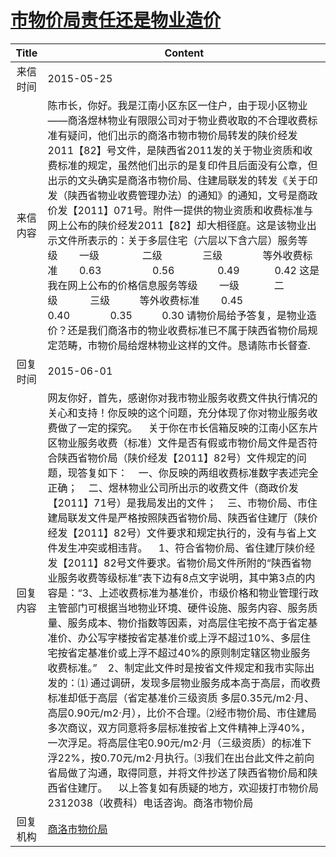# <a href="http://www.shangluo.gov.cn/zmhd/ldxxxx.jsp?urltype=leadermail.LeaderMailContentUrl&wbtreeid=1112&leadermailid=3134">市物价局责任还是物业造价</a>
|Title|Content|
|:---:|---|
|来信时间|2015-05-25|
|来信内容|陈市长，你好。我是江南小区东区一住户，由于现小区物业——商洛煜林物业有限限公司对于物业费收取的不合理收费标准有疑问，他们出示的商洛市物市物价局转发的陕价经发2011【82】号文件，是陕西省2011发的关于物业资质和收费标准的规定，虽然他们出示的是复印件且后面没有公章，但出示的文头确实是商洛市物价局、住建局联发的转发《关于印发（陕西省物业收费管理办法）的通知》的通知，文号是商政价发【2011】071号。附件一提供的物业资质和收费标准与网上公布的陕价经发2011【82】却大相径庭。这是该物业出示文件所表示的：关于多层住宅（六层以下含六层）服务等级        一级                二级               三级               等外收费标准        0.63                   0.56                0.49             0.42 这是我在网上公布的价格信息服务等级        一级             二级            三级           等外收费标准        0.45              0.40               0.35           0.30 请物价局给予答复，是物业造价？还是我们商洛市的物业收费标准已不属于陕西省物价局规定范畴，市物价局给煜林物业这样的文件。恳请陈市长督查.|
|回复时间|2015-06-01|
|回复内容|网友你好，首先，感谢你对我市物业服务收费文件执行情况的关心和支持！你反映的这个问题，充分体现了你对物业服务收费做了一定的探究。    关于你在市长信箱反映的江南小区东片区物业服务收费（标准）文件是否有假或市物价局文件是否符合陕西省物价局（陕价经发【2011】82号）文件规定的问题，现答复如下：    一、你反映的两组收费标准数字表述完全正确；    二、煜林物业公司所出示的收费文件（商政价发【2011】71号）是我局发出的文件；    三、市物价局、市住建局联发文件是严格按照陕西省物价局、陕西省住建厅（陕价经发【2011】82号）文件要求和规定执行的，没有与省上文件发生冲突或相违背。    1、符合省物价局、省住建厅陕价经发【2011】82号文件要求。省物价局文件所附的“陕西省物业服务收费等级标准”表下边有8点文字说明，其中第3点的内容是：“3、上述收费标准为基准价，市级价格和物业管理行政主管部门可根据当地物业环境、硬件设施、服务内容、服务质量、服务成本、物价指数等因素，对高层住宅按不高于省定基准价、办公写字楼按省定基准价或上浮不超过10%、多层住宅按省定基准价或上浮不超过40%的原则制定辖区物业服务收费标准。”    2、制定此文件时是按省文件规定和我市实际出发的：⑴ 通过调研，发现多层物业服务成本高于高层，而收费标准却低于高层（省定基准价三级资质 多层0.35元/m2·月、高层0.90元/m2·月），比价不合理。⑵经市物价局、市住建局多次商议，双方同意将多层标准按省上文件精神上浮40%，一次浮足。将高层住宅0.90元/m2·月（三级资质）的标准下浮22%，按0.70元/m2·月执行。⑶我们在出台此文件之前向省局做了沟通，取得同意，并将文件抄送了陕西省物价局和陕西省住建厅。    以上答复如有质疑的地方，欢迎拨打市物价局2312038（收费科）电话咨询。商洛市物价局|
|回复机构|<a href="../../categories/agencies/商洛市物价局.md">商洛市物价局</a>|
